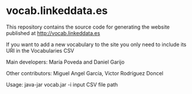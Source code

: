 vocab.linkeddata.es
===================

This repository contains the source code for generating the website published at http://vocab.linkeddata.es

If you want to add a new vocabulary to the site you only need to include its URI in the Vocabularies CSV

Main developers: María Poveda and Daniel Garijo 

Other contributors: Miguel Angel García, Victor Rodríguez Doncel

Usage: java-jar vocab.jar -i input CSV file path
